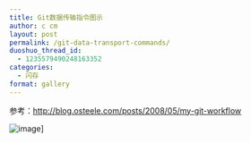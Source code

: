 ```yaml
---
title: Git数据传输指令图示
author: c cm
layout: post
permalink: /git-data-transport-commands/
duoshuo_thread_id:
  - 1235579490248163352
categories:
  - 闪存
format: gallery
---
```

参考：<http://blog.osteele.com/posts/2008/05/my-git-workflow><!--more-->

![image](http://iccm.cc/wp-content/uploads/2014/05/git-transport-300x283.png)]